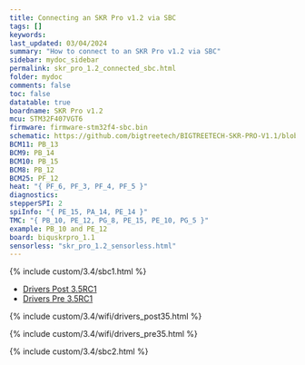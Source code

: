 ```yaml
---
title: Connecting an SKR Pro v1.2 via SBC
tags: []
keywords: 
last_updated: 03/04/2024
summary: "How to connect to an SKR Pro v1.2 via SBC"
sidebar: mydoc_sidebar
permalink: skr_pro_1.2_connected_sbc.html
folder: mydoc
comments: false
toc: false
datatable: true
boardname: SKR Pro v1.2
mcu: STM32F407VGT6
firmware: firmware-stm32f4-sbc.bin
schematic: https://github.com/bigtreetech/BIGTREETECH-SKR-PRO-V1.1/blob/master/SKR-PRO-V1.2/Schematic/SKR-PRO-V1.2.PDF
BCM11: PB_13
BCM9: PB_14
BCM10: PB_15
BCM8: PB_12
BCM25: PF_12
heat: "{ PF_6, PF_3, PF_4, PF_5 }"
diagnostics: 
stepperSPI: 2
spiInfo: "{ PE_15, PA_14, PE_14 }"
TMC: "{ PB_10, PE_12, PG_8, PE_15, PE_10, PG_5 }"
example: PB_10 and PE_12
board: biquskrpro_1.1
sensorless: "skr_pro_1.2_sensorless.html"
---
```


{% include custom/3.4/sbc1.html %}

<ul id="profileTabs" class="nav nav-tabs">
    <li class="active"><a class="manualpost35" href="#generate" data-toggle="tab">Drivers Post 3.5RC1</a></li>
    <li><a class="noCrossRef" href="#manualpre35" data-toggle="tab">Drivers Pre 3.5RC1</a></li>
</ul>
  <div class="tab-content">
<div role="tabpanel" class="tab-pane active" id="generate" markdown="1">

{% include custom/3.4/wifi/drivers_post35.html %}

</div>

<div role="tabpanel" class="tab-pane" id="manualpre35" markdown="1">

{% include custom/3.4/wifi/drivers_pre35.html %}

</div>

</div>

{% include custom/3.4/sbc2.html %}
